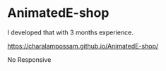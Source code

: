 # AnimatedE-shop

I developed that with 3 months experience.

https://charalampossam.github.io/AnimatedE-shop/

No Responsive
